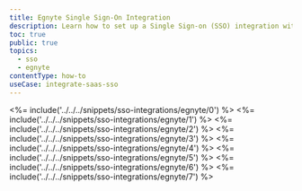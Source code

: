 ```yaml
---
title: Egnyte Single Sign-On Integration
description: Learn how to set up a Single Sign-on (SSO) integration with Egnyte and Auth0.
toc: true
public: true
topics:
  - sso
  - egnyte
contentType: how-to
useCase: integrate-saas-sso
---
```

<%= include('../../../snippets/sso-integrations/egnyte/0') %> 
<%= include('../../../snippets/sso-integrations/egnyte/1') %> 
<%= include('../../../snippets/sso-integrations/egnyte/2') %> 
<%= include('../../../snippets/sso-integrations/egnyte/3') %> 
<%= include('../../../snippets/sso-integrations/egnyte/4') %> 
<%= include('../../../snippets/sso-integrations/egnyte/5') %> 
<%= include('../../../snippets/sso-integrations/egnyte/6') %>
<%= include('../../../snippets/sso-integrations/egnyte/7') %>
